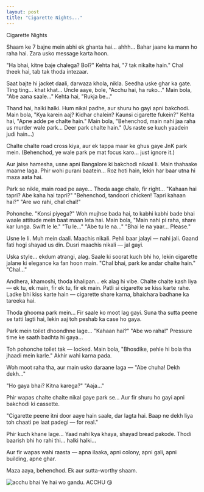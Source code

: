 ```yaml
---
layout: post
title: "Cigarette Nights..."
---
```

Cigarette Nights

Shaam ke 7 bajne mein abhi ek ghanta hai... ahhh...
Bahar jaane ka mann ho raha hai. Zara usko message karta hoon.

"Ha bhai, kitne baje chalega? Bol?"
Kehta hai, "7 tak nikalte hain."
Chal theek hai, tab tak thoda intezaar.

Saat bajte hi jacket daali, darwaza khola, nikla. Seedha uske ghar ka gate.
Ting ting... khat khat...
Uncle aaye, bole, "Acchu hai, ha ruko..."
Main bola, "Abe aana saale..."
Kehta hai, "Rukja be..."

Thand hai, halki halki. Hum nikal padhe, aur shuru ho gayi apni bakchodi.
Main bola, "Kya karein aaj? Kidhar chalein? Kaunsi cigarette fukein?"
Kehta hai, "Apne adde pe chalte hain."
Main bola, "Behenchod, main nahi jaa raha us murder wale park... Deer park chalte hain."
(Us raste se kuch yaadein judi hain...)

Chalte chalte road cross kiya, aur ek tappa maar ke ghus gaye JnK park mein.
(Behenchod, ye wale park pe mat focus karo... just ignore it.)

Aur jaise hamesha, usne apni Bangalore ki bakchodi nikaal li.
Main thahaake maarne laga.
Phir wohi purani baatein... Roz hoti hain, lekin har baar utna hi maza aata hai.

Park se nikle, main road pe aaye... Thoda aage chale, fir right...
"Kahaan hai tapri? Abe kaha hai tapri?"
"Behenchod, tandoori chicken! Tapri kahaan hai?"
"Are wo rahi, chal chal!"

Pohonche. "Konsi piyega?"
Woh mujhse bada hai, to kabhi kabhi bade bhai waale attitude mein baat maan leta hai.
Main bola, "Main nahi pi raha, share kar lunga. Swift le le."
"Tu le..."
"Abe tu le na..."
"Bhai le na yaar... Please."

Usne le li.
Muh mein daali. Maachis nikali. Pehli baar jalayi — nahi jali.
Gaand fati hogi shayad us din.
Dusri maachis nikali — jal gayi.

Uska style... ekdum atrangi, alag.
Saale ki soorat kuch bhi ho, lekin cigarette jalane ki elegance ka fan hoon main.
"Chal bhai, park ke andar chalte hain."
"Chal..."

Andhera, khamoshi, thoda khalipan... ek alag hi vibe.
Chalte chalte kash liya — ek tu, ek main, fir ek tu, fir ek main.
Patli si cigarette se kiss karte rahe.
Ladke bhi kiss karte hain — cigarette share karna, bhaichara badhane ka tareeka hai.

Thoda ghooma park mein...
Fir saale ko moot lag gayi.
Suna tha sutta peene se tatti lagti hai, lekin aaj toh peshab ka case ho gaya.

Park mein toilet dhoondhne lage...
"Kahaan hai?"
"Abe wo raha!"
Pressure time ke saath badhta hi gaya...

Toh pohonche toilet tak — locked.
Main bola, "Bhosdike, pehle hi bola tha jhaadi mein karle."
Akhir wahi karna pada.

Woh moot raha tha, aur main usko daraane laga —
"Abe chuha! Dekh dekh..."

"Ho gaya bhai? Kitna karega?"
"Aaja..."

Phir wapas chalte chalte nikal gaye park se...
Aur fir shuru ho gayi apni bakchodi ki cassette.

"Cigarette peene itni door aaye hain saale, dar lagta hai. Baap ne dekh liya toh chaati pe laat padegi — for real."

Phir kuch khane lage... Yaad nahi kya khaya, shayad bread pakode.
Thodi baarish bhi ho rahi thi... halki halki...

Aur fir wapas wahi raasta — apna ilaaka, apni colony, apni gali, apni building, apne ghar.

Maza aaya, behenchod. Ek aur sutta-worthy shaam.

![acchu bhai]({{site.baseurl}}/assets/img/acchu.jpg)
Ye hai wo gandu. ACCHU 😘